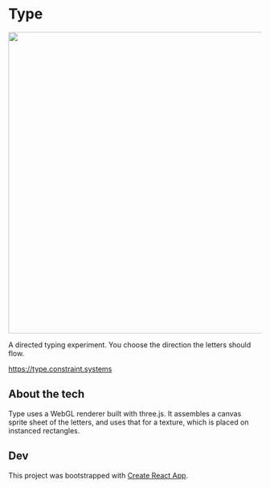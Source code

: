# Type

<img
src='https://raw.githubusercontent.com/constraint-systems/push/main/public/type.gif'
width="600"/>

A directed typing experiment. You choose the direction the letters should flow.

https://type.constraint.systems

## About the tech

Type uses a WebGL renderer built with three.js. It assembles a canvas sprite sheet of the letters, and uses that for a texture, which is placed on instanced rectangles.

## Dev

This project was bootstrapped with [Create React App](https://github.com/facebook/create-react-app).

